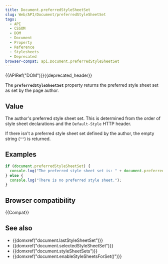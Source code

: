```yaml
---
title: Document.preferredStyleSheetSet
slug: Web/API/Document/preferredStyleSheetSet
tags:
  - API
  - CSSOM
  - DOM
  - Document
  - Property
  - Reference
  - Stylesheets
  - Deprecated
browser-compat: api.Document.preferredStyleSheetSet
---
```

{{APIRef("DOM")}}{{deprecated_header}}

The **`preferredStyleSheetSet`** property returns the preferred style sheet set as set by the page
author.

## Value

The author's preferred style sheet set. This is determined from the order of style sheet declarations and the
`Default-Style` HTTP header.

If there isn't a preferred style sheet set defined by the author, the empty string (`""`) is returned.

## Examples

```js
if (document.preferredStyleSheetSet) {
  console.log("The preferred style sheet set is: " + document.preferredStyleSheetSet);
} else {
  console.log("There is no preferred style sheet.");
}
```

## Browser compatibility

{{Compat}}

## See also

- {{domxref("document.lastStyleSheetSet")}}
- {{domxref("document.selectedStyleSheetSet")}}
- {{domxref("document.styleSheetSets")}}
- {{domxref("document.enableStyleSheetsForSet()")}}
